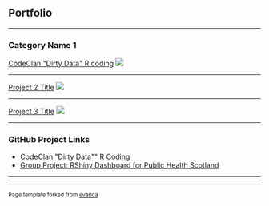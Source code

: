 ## Portfolio

---

### Category Name 1 

[CodeClan "Dirty Data" R coding](/sample_page)
<img src="images/dummy_thumbnail.jpg?raw=true"/>

---
[Project 2 Title](/pdf/sample_presentation.pdf)
<img src="images/dummy_thumbnail.jpg?raw=true"/>

---
[Project 3 Title](http://example.com/)
<img src="images/dummy_thumbnail.jpg?raw=true"/>

---

### GitHub Project Links

- [CodeClan "Dirty Data"" R Coding](https://github.com/colsco/dirty_data_codeclan_project_colin_scotland)
- [Group Project: RShiny Dashboard for Public Health Scotland](https://github.com/colsco/phs_rshiny_dashboard_project_group4)


---




---
<p style="font-size:11px">Page template forked from <a href="https://github.com/evanca/quick-portfolio">evanca</a></p>
<!-- Remove above link if you don't want to attibute -->
